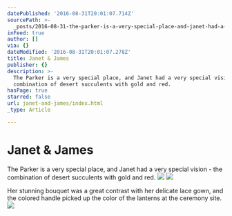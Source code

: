 ```yaml
---
datePublished: '2016-08-31T20:01:07.714Z'
sourcePath: >-
  _posts/2016-08-31-the-parker-is-a-very-special-place-and-janet-had-a-very-spe.md
inFeed: true
author: []
via: {}
dateModified: '2016-08-31T20:01:07.278Z'
title: Janet & James
publisher: {}
description: >-
  The Parker is a very special place, and Janet had a very special vision - the
  combination of desert succulents with gold and red.
hasPage: true
starred: false
url: janet-and-james/index.html
_type: Article

---
```

# Janet & James

The Parker is a very special place, and Janet had a very special vision - the combination of desert succulents with gold and red.
![](https://the-grid-user-content.s3-us-west-2.amazonaws.com/9f526ed0-b2c2-46f9-b5bb-21f03637d067.jpg)
![](https://the-grid-user-content.s3-us-west-2.amazonaws.com/43409964-a814-4ba4-bc4e-0a16cb53d0ba.jpg)

Her stunning bouquet was a great contrast with her delicate lace gown, and the colored handle picked up the color of the lanterns at the ceremony site.
![](https://the-grid-user-content.s3-us-west-2.amazonaws.com/479e623b-219e-463f-87a2-896f27ce9b93.jpg)
